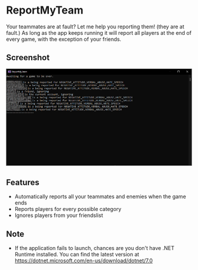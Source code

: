# ReportMyTeam
Your teammates are at fault? Let me help you reporting them! (they are at fault.)
As long as the app keeps running it will report all players at the end of every game, with the exception of your friends.

## Screenshot
![ReportMyTeam Screenshot](screenshot.png?raw=true)

## Features
- Automatically reports all your teammates and enemies when the game ends
- Reports players for every possible category
- Ignores players from your friendslist

## Note
- If the application fails to launch, chances are you don't have .NET Runtime installed. You can find the latest version at https://dotnet.microsoft.com/en-us/download/dotnet/7.0
